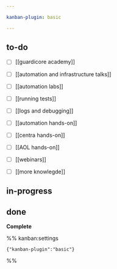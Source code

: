 ```yaml
---

kanban-plugin: basic

---
```


## to-do

- [ ] [[guardicore academy]]
- [ ] [[automation and infrastructure talks]]
- [ ] [[automation labs]]
- [ ] [[running tests]]
- [ ] [[logs and debugging]]
- [ ] [[automation hands-on]]
- [ ] [[centra hands-on]]
- [ ] [[AOL hands-on]]
- [ ] [[webinars]]
- [ ] [[more knowlegde]]


## in-progress



## done

**Complete**




%% kanban:settings
```
{"kanban-plugin":"basic"}
```
%%